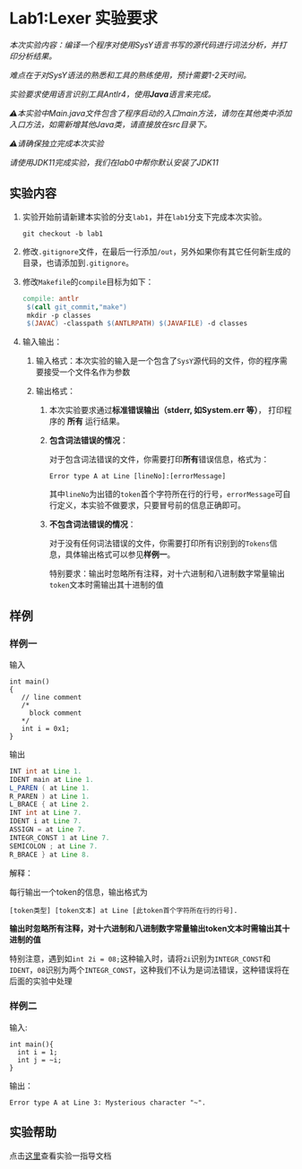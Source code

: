 # Lab1:Lexer 实验要求

*本次实验内容：编译一个程序对使用SysY语言书写的源代码进行词法分析，并打印分析结果。*

*难点在于对SysY语法的熟悉和工具的熟练使用，预计需要1-2天时间。*

*实验要求使用语言识别工具Antlr4，使用**Java**语言来完成。*

*⚠️本实验中Main.java文件包含了程序启动的入口main方法，请勿在其他类中添加入口方法，如需新增其他Java类，请直接放在src目录下。*

*⚠️请确保独立完成本次实验*

*请使用JDK11完成实验，我们在lab0中帮你默认安装了JDK11*

## 实验内容

1. 实验开始前请新建本实验的分支`lab1`，并在`lab1`分支下完成本次实验。

   ```
   git checkout -b lab1
   ```

2. 修改`.gitignore`文件，在最后一行添加`/out`，另外如果你有其它任何新生成的目录，也请添加到`.gitignore`。

3. 修改`Makefile`的`compile`目标为如下：

   ```makefile
   compile: antlr
   	$(call git_commit,"make")
   	mkdir -p classes
   	$(JAVAC) -classpath $(ANTLRPATH) $(JAVAFILE) -d classes
   ```

4. 输入输出：

   1. 输入格式：本次实验的输入是一个包含了`SysY`源代码的文件，你的程序需要接受一个文件名作为参数

   2. 输出格式：

      1. 本次实验要求通过**标准错误输出（stderr, 如System.err 等）**， 打印程序的 **所有** 运行结果。

      2. **包含词法错误的情况**：

         对于包含词法错误的文件，你需要打印**所有**错误信息，格式为：

         ```
         Error type A at Line [lineNo]:[errorMessage]
         ```

         其中`lineNo`为出错的`token`首个字符所在行的行号，`errorMessage`可自行定义，本实验不做要求，只要冒号前的信息正确即可。

      3. **不包含词法错误的情况**：

         对于没有任何词法错误的文件，你需要打印所有识别到的`Tokens`信息，具体输出格式可以参见**样例一**。

         特别要求：输出时忽略所有注释，对十六进制和八进制数字常量输出`token`文本时需输出其十进制的值  

## 样例

### 样例一

输入

```SysY
int main() 
{
   // line comment
   /* 
     block comment
   */
   int i = 0x1;
}
```

输出

```java
INT int at Line 1.
IDENT main at Line 1.
L_PAREN ( at Line 1.
R_PAREN ) at Line 1.
L_BRACE { at Line 2.
INT int at Line 7.
IDENT i at Line 7.
ASSIGN = at Line 7.
INTEGR_CONST 1 at Line 7.
SEMICOLON ; at Line 7.
R_BRACE } at Line 8.
```

解释：

每行输出一个token的信息，输出格式为 

```
[token类型] [token文本] at Line [此token首个字符所在行的行号].
```

**输出时忽略所有注释，对十六进制和八进制数字常量输出token文本时需输出其十进制的值**

特别注意，遇到如`int 2i = 08;`这种输入时，请将`2i`识别为`INTEGR_CONST`和`IDENT`，`08`识别为两个`INTEGR_CONST`，这种我们不认为是词法错误，这种错误将在后面的实验中处理 

### 样例二

输入:

```SysY
int main(){
  int i = 1;
  int j = ~i;
}
```

输出：

```
Error type A at Line 3: Mysterious character "~".
```

## 实验帮助

点击[这里](lab1-lexer/help.md)查看实验一指导文档

